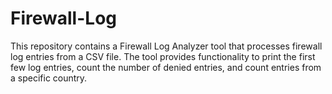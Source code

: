 # Firewall-Log
This repository contains a Firewall Log Analyzer tool that processes firewall log entries from a CSV file. The tool provides functionality to print the first few log entries, count the number of denied entries, and count entries from a specific country. 
